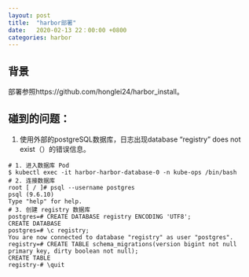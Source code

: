 ```yaml
---
layout: post
title:  "harbor部署"
date:   2020-02-13 22：00:00 +0800
categories: harbor
---
```

## 背景
部署参照https://github.com/honglei24/harbor_install。

## 碰到的问题：
1. 使用外部的postgreSQL数据库，日志出现database “registry” does not exist（）的错误信息。
```
# 1. 进入数据库 Pod
$ kubectl exec -it harbor-harbor-database-0 -n kube-ops /bin/bash
# 2. 连接数据库
root [ / ]# psql --username postgres
psql (9.6.10)
Type "help" for help.
# 3. 创建 registry 数据库
postgres=# CREATE DATABASE registry ENCODING 'UTF8';
CREATE DATABASE
postgres=# \c registry;
You are now connected to database "registry" as user "postgres".
registry=# CREATE TABLE schema_migrations(version bigint not null primary key, dirty boolean not null);
CREATE TABLE
registry-# \quit
```